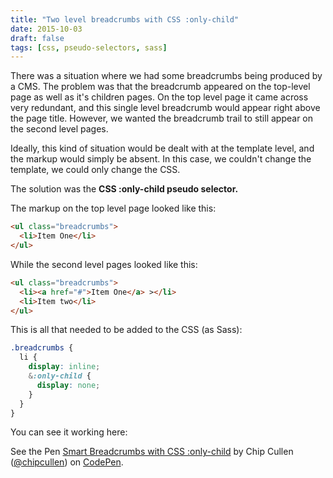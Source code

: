 ```yaml
---
title: "Two level breadcrumbs with CSS :only-child"
date: 2015-10-03
draft: false
tags: [css, pseudo-selectors, sass]
---
```


There was a situation where we had some breadcrumbs being produced by a CMS. The problem was that the breadcrumb appeared on the top-level page as well as it's children pages. On the top level page it came across very redundant, and this single level breadcrumb would appear right above the page title. However, we wanted the breadcrumb trail to still appear on the second level pages.

Ideally, this kind of situation would be dealt with at the template level, and the markup would simply be absent. In this case, we couldn't change the template, we could only change the CSS.

The solution was the **CSS :only-child pseudo selector.**

<!--more-->

The markup on the top level page looked like this:

```html
<ul class="breadcrumbs">
  <li>Item One</li>
</ul>
```

While the second level pages looked like this:

```html
<ul class="breadcrumbs">
  <li><a href="#">Item One</a> ></li>
  <li>Item two</li>
</ul>
```

This is all that needed to be added to the CSS (as Sass):

```css
.breadcrumbs {
  li {
    display: inline;
    &:only-child {
      display: none;
    }
  }
}
```

You can see it working here:

<p data-height="268" data-theme-id="0" data-slug-hash="GpWmGK" data-default-tab="result" data-user="chipcullen" class='codepen'>See the Pen <a href='https://codepen.io/chipcullen/pen/GpWmGK/'>Smart Breadcrumbs with CSS :only-child</a> by Chip Cullen (<a href='https://codepen.io/chipcullen'>@chipcullen</a>) on <a href='https://codepen.io'>CodePen</a>.</p>
<script async src="//assets.codepen.io/assets/embed/ei.js"></script>
